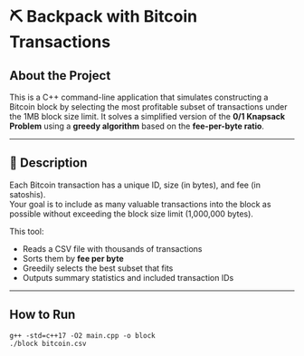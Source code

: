 # ⛏️ Backpack with Bitcoin Transactions

## About the Project

This is a C++ command-line application that simulates constructing a Bitcoin block by selecting the most profitable subset of transactions under the 1MB block size limit. It solves a simplified version of the **0/1 Knapsack Problem** using a **greedy algorithm** based on the **fee-per-byte ratio**.

---

## 🧠 Description

Each Bitcoin transaction has a unique ID, size (in bytes), and fee (in satoshis).  
Your goal is to include as many valuable transactions into the block as possible without exceeding the block size limit (1,000,000 bytes).

This tool:
- Reads a CSV file with thousands of transactions
- Sorts them by **fee per byte**
- Greedily selects the best subset that fits
- Outputs summary statistics and included transaction IDs

---

## How to Run

```plaintext
g++ -std=c++17 -O2 main.cpp -o block
./block bitcoin.csv
